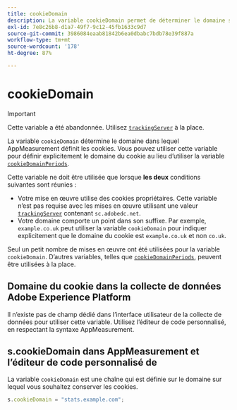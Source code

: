 ```yaml
---
title: cookieDomain
description: La variable cookieDomain permet de déterminer le domaine sur lequel les cookies doivent être définis.
exl-id: 7e8c26b8-d1a7-49f7-9c12-45fb1633c9d7
source-git-commit: 3986084eaab81842b6ea0dbabc7bdb78e39f887a
workflow-type: tm+mt
source-wordcount: '178'
ht-degree: 87%

---
```


# cookieDomain

>[!IMPORTANT]
>
>Cette variable a été abandonnée. Utilisez [`trackingServer`](trackingserver.md) à la place.

La variable `cookieDomain` détermine le domaine dans lequel AppMeasurement définit les cookies. Vous pouvez utiliser cette variable pour définir explicitement le domaine du cookie au lieu d’utiliser la variable [`cookieDomainPeriods`](cookiedomainperiods.md).

Cette variable ne doit être utilisée que lorsque **les deux** conditions suivantes sont réunies :

* Votre mise en œuvre utilise des cookies propriétaires. Cette variable n’est pas requise avec les mises en œuvre utilisant une valeur [`trackingServer`](trackingserver.md) contenant `sc.adobedc.net`.
* Votre domaine comporte un point dans son suffixe. Par exemple, `example.co.uk` peut utiliser la variable `cookieDomain` pour indiquer explicitement que le domaine du cookie est `example.co.uk` et non `co.uk`.

Seul un petit nombre de mises en œuvre ont été utilisées pour la variable `cookieDomain`. D’autres variables, telles que [`cookieDomainPeriods`](cookiedomainperiods.md), peuvent être utilisées à la place.

## Domaine du cookie dans la collecte de données Adobe Experience Platform

Il n’existe pas de champ dédié dans l’interface utilisateur de la collecte de données pour utiliser cette variable. Utilisez l’éditeur de code personnalisé, en respectant la syntaxe AppMeasurement.

## s.cookieDomain dans AppMeasurement et l’éditeur de code personnalisé de 

La variable `cookieDomain` est une chaîne qui est définie sur le domaine sur lequel vous souhaitez conserver les cookies.

```js
s.cookieDomain = "stats.example.com";
```
